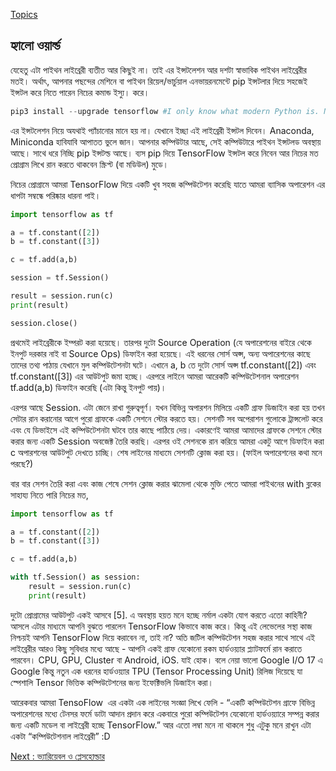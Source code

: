 [Topics](/SUMMARY.md)

## হ্যালো ওয়ার্ল্ড  
যেহেতু এটা পাইথন লাইব্রেরী ব্যতীত আর কিছুই না। তাই এর ইন্সটলেশন আর দশটা স্বাভাবিক পাইথন লাইব্রেরীর মতই। অর্থাৎ, আপনার পছন্দের মেশিনে বা পাইথন রিয়েল/ভার্চুয়াল এনভায়রনমেন্টে pip ইন্সটলার দিয়ে সহজেই ইন্সটল করে নিতে পারেন নিচের কমান্ড ইস্যু। করে।

```python
pip3 install --upgrade tensorflow #I only know what modern Python is. No idea what 2 vs 3 means. 
```

এর ইন্সটলেশন নিয়ে অযথাই প্যাঁচানোর মানে হয় না। যেখানে ইচ্ছা এই লাইব্রেরী ইন্সটল দিবেন। Anaconda, Miniconda হাবিযাবি আপাতত ভুলে জান। আপনার কম্পিউটার আছে, সেই কম্পিউটারে পাইথন ইন্সটলড অবস্থায় আছে। সাথে ধরে নিচ্ছি pip ইন্সটল্ড আছে। ব্যস pip দিয়ে TensorFlow ইন্সটল করে নিবেন আর নিচের মত প্রোগ্রাম লিখে রান করতে থাকবেন স্ক্রিপ্ট (বা মডিউল) মুডে।

নিচের প্রোগ্রামে আমরা TensorFlow দিয়ে একটি খুব সহজ কম্পিউটেশন করেছি যাতে আমরা ব্যাসিক অপারেশন এর ধাপটা সম্বন্ধে পরিষ্কার ধারনা পাই।

```python
import tensorflow as tf

a = tf.constant([2])
b = tf.constant([3])

c = tf.add(a,b)

session = tf.Session()

result = session.run(c)
print(result)

session.close()
```

প্রথমেই লাইব্রেরীকে ইম্পরট করা হয়েছে। তারপর দুটো Source Operation (যে অপারেশনের বাইরে থেকে ইনপুট দরকার নাই বা Source Ops) ডিফাইন করা হয়েছে। এই ধরনের সোর্স অপ্স, অন্য অপারেশনের কাছে তাদের তথ্য পাঠায় যেখানে মুল কম্পিউটেশনটা ঘটে। এখানে a, b তে দুটো সোর্স অপ্স tf.constant([2]) এবং tf.constant([3]) এর আউটপুট জমা হচ্ছে। এরপরে লাইনে আমরা আরেকটি কম্পিউটেশনাল অপারেশন tf.add(a,b) ডিফাইন করেছি (এটা কিন্তু ইনপুট পায়)।

এরপর আছে Session. এটা জেনে রাখা গুরুত্বপূর্ণ। যখন বিভিন্ন অপারশন মিলিয়ে একটি গ্রাফ ডিজাইন করা হয় তখন সেটার রান করানোর আগে পুরো গ্রাফকে একটি সেশনে স্টোর করতে হয়। সেশনটি সব অপেরাশন গুলোকে ট্রান্সলেট করে এবং যে ডিভাইসে এই কম্পিউটেশনটা ঘটবে তার কাছে পাঠিয়ে দেয়। একারণেই আমরা আমাদের গ্রাফকে সেশনে স্টোর করার জন্য একটি Session অবজেক্ট তৈরি করছি। এরপর ওই সেশনকে রান করিয়ে আমরা একটু আগে ডিফাইন করা c অপারশনের আউটপুট দেখতে চাচ্ছি। শেষ লাইনের মাধ্যমে সেশনটি ক্লোজ করা হয়। (ফাইল অপারেশনের কথা মনে পরছে?)

বার বার সেশন তৈরি করা এবং কাজ শেষে সেশন ক্লোজ করার ঝামেলা থেকে মুক্তি পেতে আমরা পাইথনের with ব্লকের সাহায্য নিতে পারি নিচের মত,

```python 
import tensorflow as tf

a = tf.constant([2])
b = tf.constant([3])

c = tf.add(a,b)

with tf.Session() as session:
    result = session.run(c)
    print(result)
```

দুটো প্রোগ্রামের আউটপুট একই আসবে [5]. এ অবস্থায় হয়ত মনে হচ্ছে নর্মাল একটা যোগ করতে এতো কাহিনী? আসলে এটার মাধ্যমে আপনি বুঝতে পারলেন TensorFlow কিভাবে কাজ করে। কিন্তু এই লেভেলের সস্থা কাজ নিশ্চয়ই আপনি TensorFlow দিয়ে করাবেন না, তাই না? অতি জটিল কম্পিউটেশন সহজ করার সাথে সাথে এই লাইব্রেরীর আরও কিছু সুবিধার মধ্যে আছে - আপনি একই গ্রাফ যেকোনো রকম হার্ডওয়্যার প্ল্যাটফর্মে রান করাতে পারবেন। CPU, GPU, Cluster বা Android, iOS. যাই হোক।
বলে নেয়া ভালো Google I/O 17 এ Google কিন্তু নতুন এক ধরনের হার্ডওয়্যার TPU (Tensor Processing Unit) রিলিজ দিয়েছে যা স্পেশালি Tensor ভিত্তিক কম্পিউটেশনের জন্য ইফেক্টিভলি ডিজাইন করা।

আরেকবার আমরা TensoFlow  এর একটা এক লাইনের সংজ্ঞা লিখে ফেলি - “একটি কম্পিউটেশন গ্রাফে বিভিন্ন অপারেশনের মধ্যে টেনসর ফর্মে ডাটা আদান প্রদান করে একবারে পুরো কম্পিউটেশন যেকোনো হার্ডওয়্যারে সম্পন্ন করার জন্য একটি মডেল বা লাইব্রেরী হচ্ছে TensorFlow.” আর এতো লম্বা মনে না থাকলে শুধু এটুকু মনে রাখুন এটা একটা “কম্পিউটেশনাল লাইব্রেরী” :D


[Next : ভ্যারিয়েবল ও প্লেসহোল্ডার](tf-var-placeholder.md)